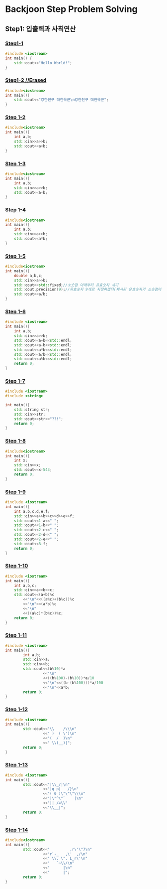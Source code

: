 # Backjoon Step Problem Solving
## Step1: 입출력과 사칙연산

### [Step1-1](https://www.acmicpc.net/problem/2557)
```c++
#include <iostream>
int main() {
    std::cout<<"Hello World!";
}
```

### [Step1-2 //Erased](https://www.acmicpc.net/problem/10718)
```c++
#include<iostream>
int main(){
    std::cout<<"강한친구 대한육군\n강한친구 대한육군";
}
```

### [Step 1-2](https://www.acmicpc.net/problem/1000)
```c++
#include<iostream>
int main(){
    int a,b;
    std::cin>>a>>b;
    std::cout<<a+b;
}
```

### [Step 1-3](https://www.acmicpc.net/problem/1001)
```c++
#include<iostream>
int main(){
    int a,b;
    std::cin>>a>>b;
    std::cout<<a-b;
}
```

### [Step 1-4](https://www.acmicpc.net/problem/10998)
```c++
#include<iostream>
int main(){
    int a,b;
    std::cin>>a>>b;
    std::cout<<a*b;
}
```

### [Step 1-5](https://www.acmicpc.net/problem/1008)
```c++
#include<iostream>
int main(){
    double a,b,c;
    std::cin>>a>>b;
    std::cout<<std::fixed;//소숫점 아래부터 유효숫자 세기
    std::cout.precision(9);//유효숫자 9개로 지정하겠다(제시된 유효숫자가 소숫점아래 10^-9까지이므로)
    std::cout<<a/b;
}
```

### [Step 1-6](https://www.acmicpc.net/problem/10869)
```c++
#include <iostream>
int main(){
    int a,b;
    std::cin>>a>>b;
    std::cout<<a+b<<std::endl;
    std::cout<<a-b<<std::endl;
    std::cout<<a*b<<std::endl;
    std::cout<<a/b<<std::endl;
    std::cout<<a%b<<std::endl;
    return 0;
}
```

### [Step 1-7](https://www.acmicpc.net/problem/10926)
```c++
#include <iostream>
#include <string>

int main(){
    std::string str;
    std::cin>>str;
    std::cout<<str<<"??!";
    return 0;
}
```

### [Step 1-8](https://www.acmicpc.net/problem/18108)
```c++
#include<iostream>
int main(){
    int x;
    std::cin>>x;
    std::cout<<x-543;
    return 0;
}
```

### [Step 1-9](https://www.acmicpc.net/problem/3003)
```c++
#include <iostream>
int main(){
    int a,b,c,d,e,f;
    std::cin>>a>>b>>c>>d>>e>>f;
    std::cout<<1-a<<" ";
    std::cout<<1-b<<" ";
    std::cout<<2-c<<" ";
    std::cout<<2-d<<" ";
    std::cout<<2-e<<" ";
    std::cout<<8-f;
    return 0;
}
```

### [Step 1-10](https://www.acmicpc.net/problem/10430)
```c++
#include <iostream>
int main(){
    int a,b,c;
    std::cin>>a>>b>>c;
    std::cout<<(a+b)%c
        <<"\n"<<((a%c)+(b%c))%c
        <<"\n"<<(a*b)%c
        <<"\n"
        <<((a%c)*(b%c))%c;
    return 0;
}
```

### [Step 1-11](https://www.acmicpc.net/problem/2588)
```c++
#include <iostream>
int main(){
        int a,b;
        std::cin>>a;
        std::cin>>b;
        std::cout<<(b%10)*a
                 <<"\n"
                 <<((b%100)-(b%10))*a/10
                 <<"\n"<<((b-(b%100)))*a/100
                 <<"\n"<<a*b;
        return 0;
}
```

### [Step 1-12](https://www.acmicpc.net/problem/10171)
```c++
#include <iostream>
int main(){
        std::cout<<"\\    /\\\n"
                 <<" )  ( \')\n"
                 <<"(  /  )\n"
                 <<" \\(__)|";
        return 0;
}
```

### [Step 1-13](https://www.acmicpc.net/problem/10172)
```c++
#include <iostream>
int main(){
        std::cout<<"|\\_/|\n"
                 <<"|q p|   /}\n"
                 <<"( 0 )\"\"\"\\\n"
                 <<"|\"^\"`    |\n"
                 <<"||_/=\\"
                 <<"\\__|";
        return 0;
}
```

### [Step 1-14](https://www.acmicpc.net/problem/25083)
```c++
#include<iostream>
int main(){
        std::cout<<"         ,r\'\"7\n"
                 <<"r`-_   ,\'  ,/\n"
                 <<" \\. \". L_r\'\n"
                 <<"   `~\\/\n"
                 <<"      |\n"
                 <<"      |";
        return 0;
}
```
